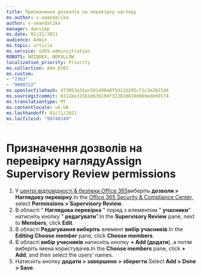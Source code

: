 ```yaml
---
title: Призначення дозволів на перевірку нагляду
ms.author: v-smandalika
author: v-smandalika
manager: dansimp
ms.date: 02/21/2021
audience: Admin
ms.topic: article
ms.service: o365-administration
ROBOTS: NOINDEX, NOFOLLOW
localization_priority: Priority
ms.collection: Adm_O365
ms.custom:
- "7363"
- "9000722"
ms.openlocfilehash: 473053e31ac591490a8f5d11b295c71c3e2821d4
ms.sourcegitcommit: 6312ee31561db36104f32282d019d069ede69174
ms.translationtype: MT
ms.contentlocale: uk-UA
ms.lasthandoff: 03/11/2021
ms.locfileid: "50748149"
---
```

# <a name="assign-supervisory-review-permissions"></a><span data-ttu-id="a92ad-102">Призначення дозволів на перевірку нагляду</span><span class="sxs-lookup"><span data-stu-id="a92ad-102">Assign Supervisory Review permissions</span></span>

1. <span data-ttu-id="a92ad-103">У [центрі відповідності & безпеки Office 365](https://sip.protection.office.com/homepage)виберіть **дозволи > Наглядову перевірку**.</span><span class="sxs-lookup"><span data-stu-id="a92ad-103">In the [Office 365 Security & Compliance Center](https://sip.protection.office.com/homepage), select **Permissions > Supervisory Review**.</span></span>
2. <span data-ttu-id="a92ad-104">В області " **Наглядова перевірка** " поряд з елементом " **учасники**" натисніть кнопку " **редагувати**".</span><span class="sxs-lookup"><span data-stu-id="a92ad-104">In the **Supervisory Review** pane, next to **Members**, click **Edit**.</span></span>
3. <span data-ttu-id="a92ad-105">В області **Редагування виберіть** елемент **вибір учасників**.</span><span class="sxs-lookup"><span data-stu-id="a92ad-105">In the **Editing Choose member** pane, click **Choose members**.</span></span>
4. <span data-ttu-id="a92ad-106">В області **вибір учасників** натисніть кнопку **+ Add (додати**), а потім виберіть імена користувачів.</span><span class="sxs-lookup"><span data-stu-id="a92ad-106">In the **Choose members** pane, click **+ Add**, and then select the users' names.</span></span>
5. <span data-ttu-id="a92ad-107">Натисніть кнопку **додати > завершено > зберегти**.</span><span class="sxs-lookup"><span data-stu-id="a92ad-107">Select **Add > Done > Save**.</span></span>